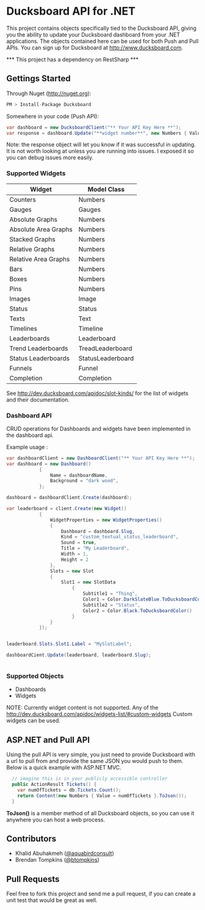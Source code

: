 Ducksboard API for .NET
======================================

This project contains objects specifically tied to the Ducksboard API, giving you the ability to update your Ducksboard dashboard from your .NET applications.
The objects contained here can be used for both Push and Pull APIs. You can sign up for Ducksboard at http://www.ducksboard.com.

*** This project has a dependency on RestSharp ***

## Gettings Started

Through Nuget (http://nuget.org):

```csharp
PM > Install-Package Ducksboard
```
Somewhere in your code (Push API):

```csharp
var dashboard = new DucksboardClient("** Your API Key Here **");
var response = dashboard.Update("**widget number**", new Numbers { Value = 3.5 });
```

Note: the response object will let you know if it was successful in updating. It is not worth looking at unless you are running into issues. I exposed it so you can debug issues more easily.

### Supported Widgets

| Widget                   | Model Class                   |
| ------------------------ | ----------------------------- |
| Counters                 | Numbers                       |
| Gauges                   | Gauges                        |
| Absolute Graphs          | Numbers                       |
| Absolute Area Graphs     | Numbers                       |
| Stacked Graphs           | Numbers                       |
| Relative Graphs          | Numbers                       |
| Relative Area Graphs     | Numbers                       |
| Bars                     | Numbers                       |
| Boxes                    | Numbers                       |
| Pins                     | Numbers                       |
| Images                   | Image                         |
| Status                   | Status                        |
| Texts                    | Text                          |
| Timelines                | Timeline                      |
| Leaderboards             | Leaderboard                   |
| Trend Leaderboards       | TreadLeaderboard              |
| Status Leaderboards      | StatusLeaderboard             |
| Funnels                  | Funnel                        |
| Completion               | Completion                    |

See http://dev.ducksboard.com/apidoc/slot-kinds/ for the list of widgets and their documentation.

### Dashboard API

CRUD operations for Dashboards and widgets have been implemented in the dashboard api.

Example usage : 
```csharp
var dashboardClient = new DashboardClient("** Your API Key Here **");
var dashboard = new Dashboard()
            {
                Name = dashboardName,
                Background = "dark wood",
            };

dashboard = dashboardClient.Create(dashboard);

var leaderboard = client.Create(new Widget()
			{
			    WidgetProperties = new WidgetProperties()
			    {
			        Dashboard = dashboard.Slug,
			        Kind = "custom_textual_status_leaderboard",
			        Sound = true,
			        Title = "My Leaderboard",
			        Width = 1,
			        Height = 2
			    },
			    Slots = new Slot
			    {
			        Slot1 = new SlotData
			            {
			                Subtitle1 = "Thing",
			                Color1 = Color.DarkSlateBlue.ToDucksboardColor(),
			                Subtitle2 = "Status",
			                Color2 = Color.Black.ToDucksboardColor()
			            }
			    }
			});


leaderboard.Slots.Slot1.Label = "MySlotLabel";

dashboardCient.Update(leaderboard, leaderboard.Slug);



```
### Supported Objects

- Dashboards
- Widgets

NOTE: Currently widget content is not supported.  Any of the http://dev.ducksboard.com/apidoc/widgets-list/#custom-widgets Custom widgets can be used.

## ASP.NET and Pull API

Using the pull API is very simple, you just need to provide Ducksboard with a url to pull from and provide the same JSON you would push to them. Below is a quick example with ASP.NET MVC.

```csharp
  // imagine this is in your publicly accessible controller
  public ActionResult Tickets() {
    var numOfTickets = db.Tickets.Count();
    return Content(new Numbers { Value = numOfTickets }.ToJson());  
  }
```

**ToJson()** is a member method of all Ducksboard objects, so you can use it anywhere you can host a web process.


## Contributors

- Khalid Abuhakmeh ([@aquabirdconsult](http://twitter.com/aquabirdconsult))
- Brendan Tompkins ([@btompkins](http://twitter.com/btompkins))

## Pull Requests

Feel free to fork this project and send me a pull request, if you can create a unit test that would be great as well.

